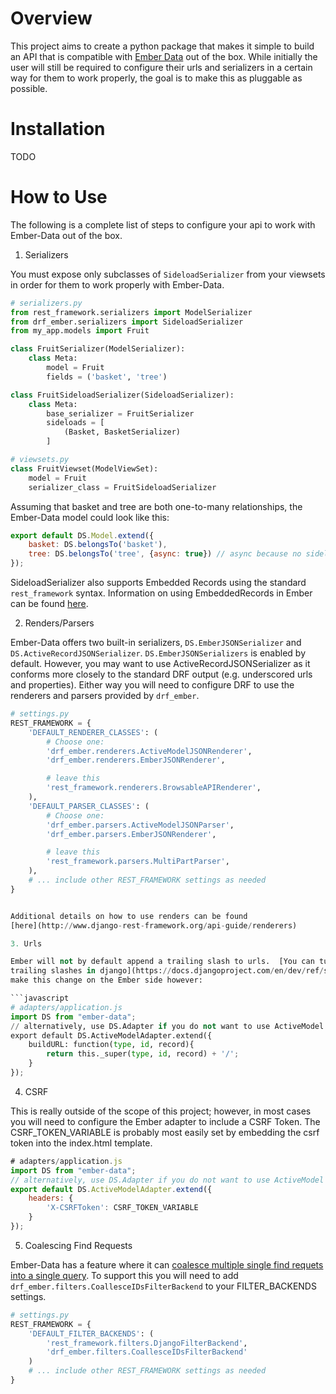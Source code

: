 # Overview

This project aims to create a python package that makes it simple to build an
API that is compatible with
[Ember Data](https://github.com/emberjs/data)
out of the box. While initially the user will still be required to configure
their urls and serializers in a certain way for them to work properly, the
goal is to make this as pluggable as possible.

# Installation

TODO

# How to Use

The following is a complete list of steps to configure your api to work with
Ember-Data out of the box.

1. Serializers

You must expose only subclasses of `SideloadSerializer` from your viewsets in
order for them to work properly with Ember-Data.

```python
# serializers.py
from rest_framework.serializers import ModelSerializer
from drf_ember.serializers import SideloadSerializer
from my_app.models import Fruit

class FruitSerializer(ModelSerializer):
    class Meta:
        model = Fruit
        fields = ('basket', 'tree')

class FruitSideloadSerializer(SideloadSerializer):
    class Meta:
        base_serializer = FruitSerializer
        sideloads = [
            (Basket, BasketSerializer)
        ]
```

```python
# viewsets.py
class FruitViewset(ModelViewSet):
    model = Fruit
    serializer_class = FruitSideloadSerializer
```

Assuming that basket and tree are both one-to-many relationships, the
Ember-Data model could look like this:

```javascript
export default DS.Model.extend({
    basket: DS.belongsTo('basket'),
    tree: DS.belongsTo('tree', {async: true}) // async because no sideloads
});
```

SideloadSerializer also supports Embedded Records using the standard
`rest_framework` syntax.  Information on using EmbeddedRecords in Ember can
be found [here](http://emberjs.com/api/data/classes/DS.EmbeddedRecordsMixin.html).

2. Renders/Parsers

Ember-Data offers two built-in serializers, `DS.EmberJSONSerializer` and
`DS.ActiveRecordJSONSerializer`.  `DS.EmberJSONSerializers` is enabled by
default.  However, you may want to use ActiveRecordJSONSerializer as it
conforms more closely to the standard DRF output (e.g. underscored urls and
properties).  Either way you will need to configure DRF to use the
renderers and parsers provided by `drf_ember`.

```python
# settings.py
REST_FRAMEWORK = {
    'DEFAULT_RENDERER_CLASSES': (
        # Choose one:
        'drf_ember.renderers.ActiveModelJSONRenderer',
        'drf_ember.renderers.EmberJSONRenderer',

        # leave this
        'rest_framework.renderers.BrowsableAPIRenderer',
    ),
    'DEFAULT_PARSER_CLASSES': (
        # Choose one:
        'drf_ember.parsers.ActiveModelJSONParser',
        'drf_ember.parsers.EmberJSONRenderer',

        # leave this
        'rest_framework.parsers.MultiPartParser',
    ),
    # ... include other REST_FRAMEWORK settings as needed
}


Additional details on how to use renders can be found
[here](http://www.django-rest-framework.org/api-guide/renderers)

3. Urls

Ember will not by default append a trailing slash to urls.  [You can turn off
trailing slashes in django](https://docs.djangoproject.com/en/dev/ref/settings/#append-slash).  It is probably less intrusive to
make this change on the Ember side however:

```javascript
# adapters/application.js
import DS from "ember-data";
// alternatively, use DS.Adapter if you do not want to use ActiveModel
export default DS.ActiveModelAdapter.extend({
    buildURL: function(type, id, record){
        return this._super(type, id, record) + '/';
    }
});
```

4. CSRF

This is really outside of the scope of this project; however, in most cases
you will need to configure the Ember adapter to include a CSRF Token.  The
CSRF_TOKEN_VARIABLE is probably most easily set by embedding the csrf
token into the index.html template.

```javascript
# adapters/application.js
import DS from "ember-data";
// alternatively, use DS.Adapter if you do not want to use ActiveModel
export default DS.ActiveModelAdapter.extend({
    headers: {
        'X-CSRFToken': CSRF_TOKEN_VARIABLE
    }
});
```

5. Coalescing Find Requests

Ember-Data has a feature where it can [coalesce multiple single find requets
into a single query](http://emberjs.com/blog/2014/08/18/ember-data-1-0-beta-9-released.html).  To support this you will need to add `drf_ember.filters.CoallesceIDsFilterBackend`
to your FILTER_BACKENDS settings.

```python
# settings.py
REST_FRAMEWORK = {
    'DEFAULT_FILTER_BACKENDS': (
        'rest_framework.filters.DjangoFilterBackend',
        'drf_ember.filters.CoallesceIDsFilterBackend'
    )
    # ... include other REST_FRAMEWORK settings as needed
}

